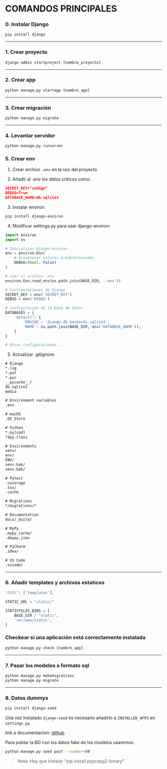# COMANDOS PRINCIPALES

### 0. Instalar Django
```bash
pip install django
```
___
### 1. Crear proyecto
```py
django-admin startproject [nombre_proyecto]
```
___
### 2. Crear app
```py
python manage.py startapp [nombre_app]
```
___
### 3. Crear migración
```python
python manage.py migrate
```
___
### 4. Levantar servidor
```python
python manage.py runserver
```

### 5. Crear env
1. Crear archivo ``.env`` en la raiz del proyecto

2. Añadir al .env los datos criticos como:
```json
SECRET_KEY="codigo"
DEBUG=True
DATABASE_NAME=db.sqlite3
```
3. Instalar environ:
```bash
pip install django-environ
```
4. Modificar settings.py para usar django-environ:
```python
import environ
import os

# Inicializar django-environ
env = environ.Env(
    # Establecer valores predeterminados
    DEBUG=(bool, False)
)

# Leer el archivo .env
environ.Env.read_env(os.path.join(BASE_DIR, '.env'))

# Configuraciones de Django
SECRET_KEY = env('SECRET_KEY')
DEBUG = env('DEBUG')

# Configuración de la base de datos
DATABASES = {
    'default': {
        'ENGINE': 'django.db.backends.sqlite3',
        'NAME': os.path.join(BASE_DIR, env('DATABASE_NAME')),
    }
}

# Otras configuraciones...

```
5. Actualizar .gitignore:
```txt
# Django
*.log
*.pot
*.pyc
__pycache__/
db.sqlite3
media

# Environment variables
.env

# macOS
.DS_Store

# Python
*.py[cod]
*$py.class

# Environments
venv/
env/
ENV/
venv.bak/
venv.bak/

# Pytest
.coverage
.tox/
.cache

# Migrations
*/migrations/*

# Documentation
docs/_build/

# MyPy
.mypy_cache/
.dmypy.json

# PyCharm
.idea/

# VS Code
.vscode/
```
___

### 6. Añadir templates y archivos estaticos

```python
"DIRS": ['templates'],
```

```python
STATIC_URL = "static/"

STATICFILES_DIRS = [
    BASE_DIR / "static",
    'var/www/static',
]
```

### Checkear si una aplicación está correctamente instalada
```py
python manage.py check [nombre_app]
```
___
### 7. Pasar los modelos a formato sql
```py
python manage.py makemigrations
python manage.py migrate
```
___
### 8. Datos dummys

```python
pip install django-seed
```

Una vez instalado ``django-seed`` es necesario añadirlo a ``INSTALLED_APPS`` en ``settings.py``.

link a documentacion: [github](https://github.com/Brobin/django-seed)

Para poblar la BD con los datos fake de los modelos usaremos:
```bash
python manage.py seed post --number=50 
```
> Nota: Hay que instalar "pip install psycopg2-binary"